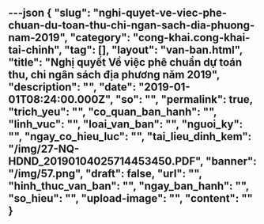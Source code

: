 ---json
{
    "slug": "nghi-quyet-ve-viec-phe-chuan-du-toan-thu-chi-ngan-sach-dia-phuong-nam-2019",
    "category": "cong-khai.cong-khai-tai-chinh",
    "tag": [],
    "layout": "van-ban.html",
    "title": "Nghị quyết Về việc phê chuẩn dự toán thu, chi ngân sách địa phương năm 2019",
    "description": "",
    "date": "2019-01-01T08:24:00.000Z",
    "so": "",
    "permalink": true,
    "trich_yeu": "",
    "co_quan_ban_hanh": "",
    "linh_vuc": "",
    "loai_van_ban": "",
    "nguoi_ky": "",
    "ngay_co_hieu_luc": "",
    "tai_lieu_dinh_kem": "/img/27-NQ-HDND_20190104025714453450.PDF",
    "banner": "/img/57.png",
    "draft": false,
    "url": "",
    "hinh_thuc_van_ban": "",
    "ngay_ban_hanh": "",
    "so_hieu": "",
    "upload-image": "",
    "__content__": ""
}
---
